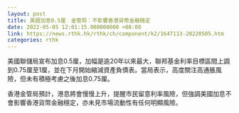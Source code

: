 ```yaml
---
layout: post
title: 美國加息0.5厘　金管局：不影響香港貨幣金融穩定
date: 2022-05-05 12:01:15.000000000 +08:00
link: https://news.rthk.hk/rthk/ch/component/k2/1647113-20220505.htm
categories: rthk
---
```


美國聯儲局宣布加息0.5厘，加幅是逾20年以來最大，聯邦基金利率目標區間上調到0.75厘至1厘，並在下月開始縮減資產負債表。當局表示，高度關注高通脹風險，但未有積極考慮之後加息0.75厘。

香港金管局預計，港息將會慢慢上升，提醒市民留意利率風險，但強調美國加息不會影響香港貨幣金融穩定，亦未見市場流動性有任何明顯風險。
